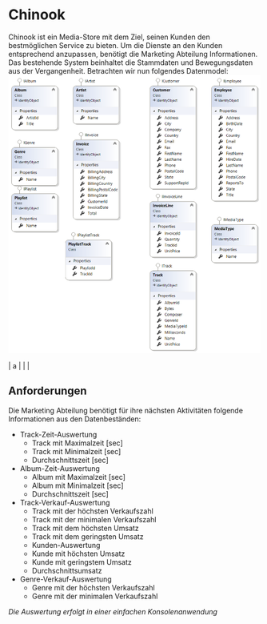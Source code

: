 # Chinook
Chinook ist ein Media-Store mit dem Ziel, seinen Kunden den bestmöglichen Service zu bieten. Um die Dienste an den Kunden entsprechend anzupassen, benötigt die Marketing Abteilung Informationen. Das bestehende System 
beinhaltet die Stammdaten und Bewegungsdaten aus der Vergangenheit. 
Betrachten wir nun folgendes Datenmodel:
![Models](Models.png)



| a | | |
## Anforderungen
Die Marketing Abteilung benötigt für ihre nächsten Aktivitäten folgende Informationen aus den Datenbeständen:
* Track-Zeit-Auswertung
  * Track mit Maximalzeit [sec]
  * Track mit Minimalzeit [sec]
  * Durchschnittszeit [sec]
* Album-Zeit-Auswertung
  * Album mit Maximalzeit [sec]
  * Album mit Minimalzeit [sec]
  * Durchschnittszeit [sec]
* Track-Verkauf-Auswertung
  * Track mit der höchsten Verkaufszahl
  * Track mit der minimalen Verkaufszahl
  * Track mit dem höchsten Umsatz
  * Track mit dem geringsten Umsatz
  * Kunden-Auswertung
  * Kunde mit höchsten Umsatz
  * Kunde mit geringstem Umsatz
  * Durchschnittsumsatz
* Genre-Verkauf-Auswertung
  * Genre mit der höchsten Verkaufszahl
  * Genre mit der minimalen Verkaufszahl

_Die Auswertung erfolgt in einer einfachen Konsolenanwendung_
